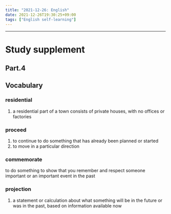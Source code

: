 ```yaml
---
title: "2021-12-26: English"
date: 2021-12-26T19:30:25+09:00
tags: ["English self-learning"]
---
```


---
# Study supplement
## Part.4
## Vocabulary
### residential
1. a residential part of a town consists of private houses, with no offices or factories

### proceed
1. to continue to do something that has already been planned or started
4. to move in a particular direction

### commemorate
to do something to show that you remember and respect someone important or an important event in the past

### projection
1. a statement or calculation about what something will be in the future or was in the past, based on information available now